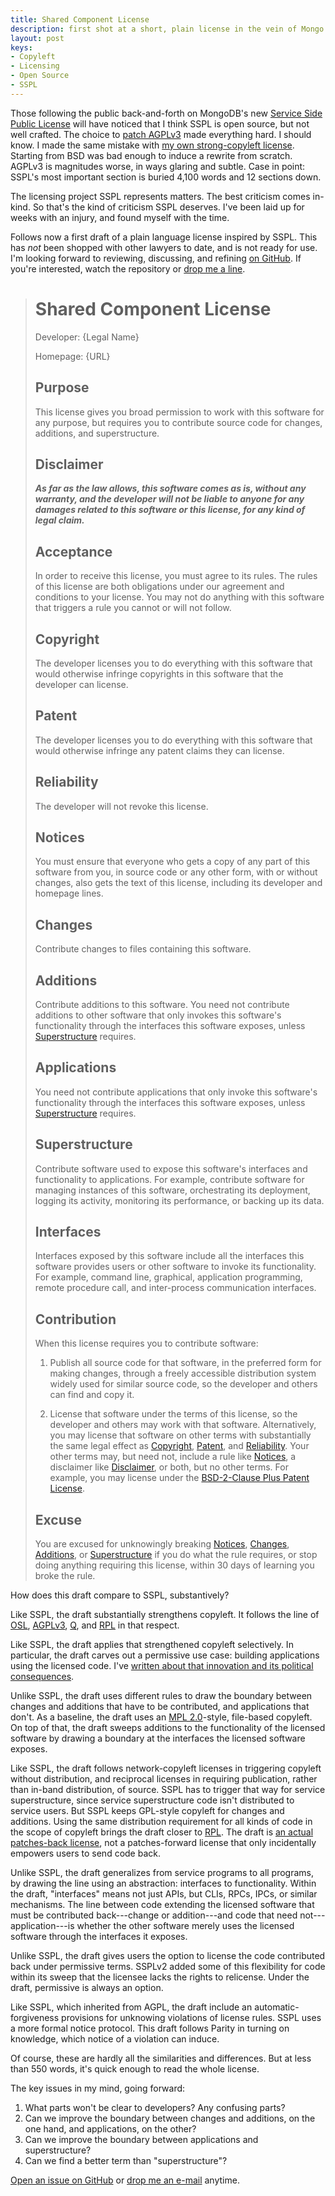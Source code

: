 ```yaml
---
title: Shared Component License
description: first shot at a short, plain license in the vein of Mongo's SSPL
layout: post
keys:
- Copyleft
- Licensing
- Open Source
- SSPL
---
```


Those following the public back-and-forth on MongoDB's new [Service Side Public License](https://www.mongodb.com/licensing/server-side-public-license) will have noticed that I think SSPL is open source, but not well crafted.  The choice to [patch AGPLv3](https://webassets.mongodb.com/_com_assets/legal/SSPL-compared-to-AGPL.pdf) made everything hard.  I should know.  I made the same mistake with [my own strong-copyleft license](https://licensezero.com/licenses/parity).  Starting from BSD was bad enough to induce a rewrite from scratch.  AGPLv3 is magnitudes worse, in ways glaring and subtle.  Case in point: SSPL's most important section is buried 4,100 words and 12 sections down.

The licensing project SSPL represents matters.  The best criticism comes in-kind.  So that's the kind of criticism SSPL deserves.  I've been laid up for weeks with an injury, and found myself with the time.

Follows now a first draft of a plain language license inspired by SSPL.  This has _not_ been shopped with other lawyers to date, and is not ready for use.  I'm looking forward to reviewing, discussing, and refining [on GitHub](https://github.com/kemitchell/service-component-license).  If you're interested, watch the repository or [drop me a line](mailto:kyle@kemitchell.com).

> # Shared Component License
>
> Developer: {Legal Name}
>
> Homepage: {URL}
>
> ## Purpose
>
> This license gives you broad permission to work with this software for any purpose, but requires you to contribute source code for changes, additions, and superstructure.
>
> ## Disclaimer
>
> ***As far as the law allows, this software comes as is, without any warranty, and the developer will not be liable to anyone for any damages related to this software or this license, for any kind of legal claim.***
>
> ## Acceptance
>
> In order to receive this license, you must agree to its rules.  The rules of this license are both obligations under our agreement and conditions to your license.  You may not do anything with this software that triggers a rule you cannot or will not follow.
>
> ## Copyright
>
> The developer licenses you to do everything with this software that would otherwise infringe copyrights in this software that the developer can license.
>
> ## Patent
>
> The developer licenses you to do everything with this software that would otherwise infringe any patent claims they can license.
>
> ## Reliability
>
> The developer will not revoke this license.
>
> ## Notices
>
> You must ensure that everyone who gets a copy of any part of this software from you, in source code or any other form, with or without changes, also gets the text of this license, including its developer and homepage lines.
>
> ## Changes
>
> Contribute changes to files containing this software.
>
> ## Additions
>
> Contribute additions to this software.  You need not contribute additions to other software that only invokes this software's functionality through the interfaces this software exposes, unless [Superstructure](#superstructure) requires.
>
> ## Applications
>
> You need not contribute applications that only invoke this software's functionality through the interfaces this software exposes, unless [Superstructure](#superstructure) requires.
>
> ## Superstructure
>
> Contribute software used to expose this software's interfaces and functionality to applications.  For example, contribute software for managing instances of this software, orchestrating its deployment, logging its activity, monitoring its performance, or backing up its data.
>
> ## Interfaces
>
> Interfaces exposed by this software include all the interfaces this software provides users or other software to invoke its functionality.  For example, command line, graphical, application programming, remote procedure call, and inter-process communication interfaces.
>
> ## Contribution
>
> When this license requires you to contribute software:
>
> 1.  Publish all source code for that software, in the preferred form for making changes, through a freely accessible distribution system widely used for similar source code, so the developer and others can find and copy it.
>
> 2.  License that software under the terms of this license, so the developer and others may work with that software.  Alternatively, you may license that software on other terms with substantially the same legal effect as [Copyright](#copyright), [Patent](#patent), and [Reliability](#reliability).  Your other terms may, but need not, include a rule like [Notices](#notices), a disclaimer like [Disclaimer](#disclaimer), or both, but no other terms.  For example, you may license under the [BSD-2-Clause Plus Patent License](https://spdx.org/licenses/BSD-2-Clause-Patent.html).
>
> ## Excuse
>
> You are excused for unknowingly breaking [Notices](#notices), [Changes](#changes), [Additions](#additions), or [Superstructure](#superstructure) if you do what the rule requires, or stop doing anything requiring this license, within 30 days of learning you broke the rule.

How does this draft compare to SSPL, substantively?

Like SSPL, the draft substantially strengthens copyleft.  It follows the line of [OSL](https://opensource.org/licenses/OSL-3.0), [AGPLv3](https://www.gnu.org/licenses/agpl-3.0.en.html), [Q](https://opensource.org/licenses/QPL-1.0), and [RPL](https://opensource.org/licenses/RPL-1.5) in that respect.

Like SSPL, the draft applies that strengthened copyleft selectively.  In particular, the draft carves out a permissive use case: building applications using the licensed code.  I've [written about that innovation and its political consequences](https://writing.kemitchell.com/2018/11/04/Copyleft-Bust-Up.html#commercial).

Unlike SSPL, the draft uses different rules to draw the boundary between changes and additions that have to be contributed, and applications that don't.  As a baseline, the draft uses an [MPL 2.0](https://www.mozilla.org/en-US/MPL/2.0/)-style, file-based copyleft.  On top of that, the draft sweeps additions to the functionality of the licensed software by drawing a boundary at the interfaces the licensed software exposes.

Like SSPL, the draft follows network-copyleft licenses in triggering copyleft without distribution, and reciprocal licenses in requiring publication, rather than in-band distribution, of source.  SSPL has to trigger that way for service superstructure, since service superstructure code isn't distributed to service users.   But SSPL keeps GPL-style copyleft for changes and additions.  Using the same distribution requirement for all kinds of code in the scope of copyleft brings the draft closer to [RPL](https://opensource.org/licenses/RPL-1.5).  The draft is [an actual patches-back license](https://writing.kemitchell.com/2018/08/28/Unhappy-Coincidences.html#software-freedom-doesnt-mean-patches-back), not a patches-forward license that only incidentally empowers users to send code back.

Unlike SSPL, the draft generalizes from service programs to all programs, by drawing the line using an abstraction: interfaces to functionality.  Within the draft, "interfaces" means not just APIs, but CLIs, RPCs, IPCs, or similar mechanisms.  The line between code extending the licensed software that must be contributed back---change or addition---and code that need not---application---is whether the other software merely uses the licensed software through the interfaces it exposes.

Unlike SSPL, the draft gives users the option to license the code contributed back under permissive terms.  SSPLv2 added some of this flexibility for code within its sweep that the licensee lacks the rights to relicense.  Under the draft, permissive is always an option.

Like SSPL, which inherited from AGPL, the draft include an automatic-forgiveness provisions for unknowing violations of license rules.  SSPL uses a more formal notice protocol.  This draft follows Parity in turning on knowledge, which notice of a violation can induce.

Of course, these are hardly all the similarities and differences.  But at less than 550 words, it's quick enough to read the whole license.

The key issues in my mind, going forward:

1. What parts won't be clear to developers?  Any confusing parts?
2. Can we improve the boundary between changes and additions, on the one hand, and applications, on the other?
3. Can we improve the boundary between applications and superstructure?
4. Can we find a better term than "superstructure"?

[Open an issue on GitHub](https://github.com/kemitchell/service-component-license/issues/new) or [drop me an e-mail](mailto:kyle@kemitchell.com) anytime.